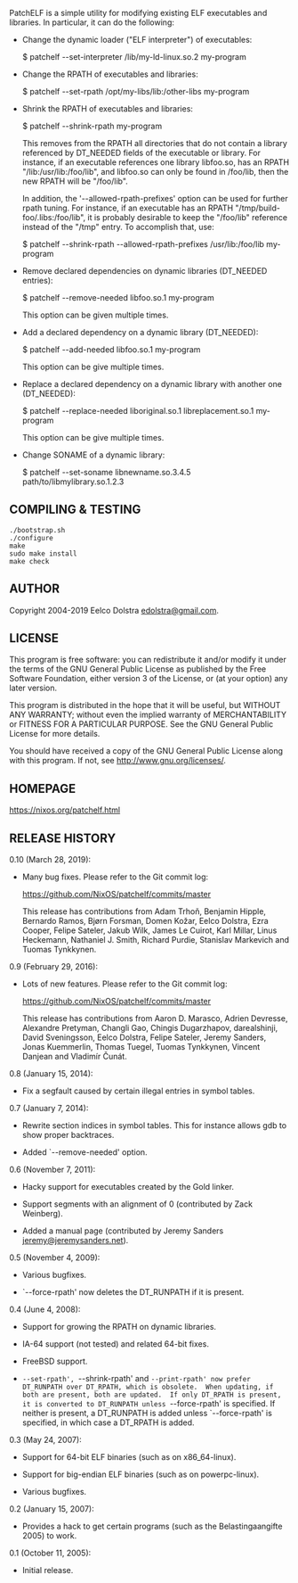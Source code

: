 PatchELF is a simple utility for modifying existing ELF executables and
libraries.  In particular, it can do the following:

* Change the dynamic loader ("ELF interpreter") of executables:

  $ patchelf --set-interpreter /lib/my-ld-linux.so.2 my-program

* Change the RPATH of executables and libraries:

  $ patchelf --set-rpath /opt/my-libs/lib:/other-libs my-program

* Shrink the RPATH of executables and libraries:

  $ patchelf --shrink-rpath my-program

  This removes from the RPATH all directories that do not contain a
  library referenced by DT_NEEDED fields of the executable or library.
  For instance, if an executable references one library libfoo.so, has
  an RPATH "/lib:/usr/lib:/foo/lib", and libfoo.so can only be found
  in /foo/lib, then the new RPATH will be "/foo/lib".

  In addition, the '--allowed-rpath-prefixes' option can be used for
  further rpath tuning. For instance, if an executable has an RPATH
  "/tmp/build-foo/.libs:/foo/lib", it is probably desirable to keep
  the "/foo/lib" reference instead of the "/tmp" entry. To accomplish
  that, use:

  $ patchelf --shrink-rpath --allowed-rpath-prefixes /usr/lib:/foo/lib my-program

* Remove declared dependencies on dynamic libraries (DT_NEEDED
  entries):

  $ patchelf --remove-needed libfoo.so.1 my-program

  This option can be given multiple times.

* Add a declared dependency on a dynamic library (DT_NEEDED):

  $ patchelf --add-needed libfoo.so.1 my-program

  This option can be give multiple times.

* Replace a declared dependency on a dynamic library with another one
  (DT_NEEDED):

  $ patchelf --replace-needed liboriginal.so.1 libreplacement.so.1 my-program

  This option can be give multiple times.

* Change SONAME of a dynamic library:

  $ patchelf --set-soname libnewname.so.3.4.5 path/to/libmylibrary.so.1.2.3


## COMPILING & TESTING

    ./bootstrap.sh
    ./configure
    make
    sudo make install
    make check

## AUTHOR

Copyright 2004-2019 Eelco Dolstra <edolstra@gmail.com>.


## LICENSE

This program is free software: you can redistribute it and/or modify
it under the terms of the GNU General Public License as published by
the Free Software Foundation, either version 3 of the License, or (at
your option) any later version.

This program is distributed in the hope that it will be useful, but
WITHOUT ANY WARRANTY; without even the implied warranty of
MERCHANTABILITY or FITNESS FOR A PARTICULAR PURPOSE.  See the GNU
General Public License for more details.

You should have received a copy of the GNU General Public License
along with this program.  If not, see <http://www.gnu.org/licenses/>.


## HOMEPAGE

https://nixos.org/patchelf.html


## RELEASE HISTORY

0.10 (March 28, 2019):

* Many bug fixes. Please refer to the Git commit log:

    https://github.com/NixOS/patchelf/commits/master

  This release has contributions from Adam Trhoň, Benjamin Hipple,
  Bernardo Ramos, Bjørn Forsman, Domen Kožar, Eelco Dolstra, Ezra
  Cooper, Felipe Sateler, Jakub Wilk, James Le Cuirot, Karl Millar,
  Linus Heckemann, Nathaniel J. Smith, Richard Purdie, Stanislav
  Markevich and Tuomas Tynkkynen.

0.9 (February 29, 2016):

* Lots of new features. Please refer to the Git commit log:

    https://github.com/NixOS/patchelf/commits/master

  This release has contributions from Aaron D. Marasco, Adrien
  Devresse, Alexandre Pretyman, Changli Gao, Chingis Dugarzhapov,
  darealshinji, David Sveningsson, Eelco Dolstra, Felipe Sateler,
  Jeremy Sanders, Jonas Kuemmerlin, Thomas Tuegel, Tuomas Tynkkynen,
  Vincent Danjean and Vladimír Čunát.

0.8 (January 15, 2014):

* Fix a segfault caused by certain illegal entries in symbol tables.

0.7 (January 7, 2014):

* Rewrite section indices in symbol tables. This for instance allows
  gdb to show proper backtraces.

* Added `--remove-needed' option.

0.6 (November 7, 2011):

* Hacky support for executables created by the Gold linker.

* Support segments with an alignment of 0 (contributed by Zack
  Weinberg).

* Added a manual page (contributed by Jeremy Sanders
  <jeremy@jeremysanders.net>).

0.5 (November 4, 2009):

* Various bugfixes.

* `--force-rpath' now deletes the DT_RUNPATH if it is present.

0.4 (June 4, 2008):

* Support for growing the RPATH on dynamic libraries.

* IA-64 support (not tested) and related 64-bit fixes.

* FreeBSD support.

* `--set-rpath', `--shrink-rpath' and `--print-rpath' now prefer
  DT_RUNPATH over DT_RPATH, which is obsolete.  When updating, if both
  are present, both are updated.  If only DT_RPATH is present, it is
  converted to DT_RUNPATH unless `--force-rpath' is specified.  If
  neither is present, a DT_RUNPATH is added unless `--force-rpath' is
  specified, in which case a DT_RPATH is added.

0.3 (May 24, 2007):

* Support for 64-bit ELF binaries (such as on x86_64-linux).

* Support for big-endian ELF binaries (such as on powerpc-linux).

* Various bugfixes.

0.2 (January 15, 2007):

* Provides a hack to get certain programs (such as the
  Belastingaangifte 2005) to work.

0.1 (October 11, 2005):

* Initial release.
